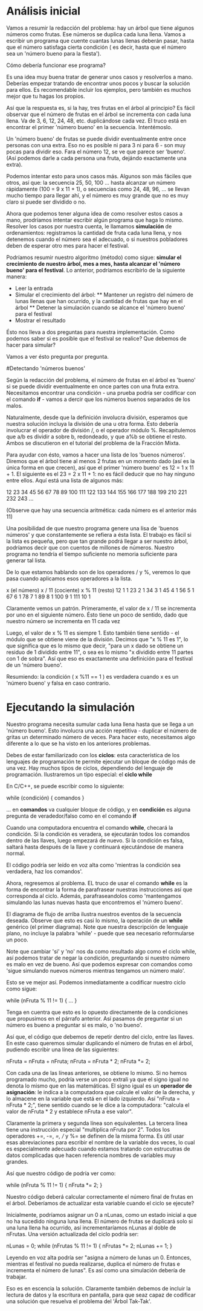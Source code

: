 
# Análisis inicial

Vamos a resumir la redacción del problema: hay un árbol que tiene algunos números como frutas. Ese números se duplica cada luna llena. Vamos a escribir un programa que cuente cuantas lunas llenas deberán pasar, hasta que el número satisfaga cierta condición ( es decir, hasta que el número sea un 'número bueno para la fiesta').

Cómo debería funcionar ese programa?

Es una idea muy buena tratar de generar unos casos y resolverlos a mano. Deberías empezar tratando de encontrar unos pocos y buscar la solución para ellos. Es recomendable incluir los ejemplos, pero también es muchos mejor que tu hagas los propios.

Así que la respuesta es, si la hay, tres frutas en el árbol al principio? Es fácil observar que el número de frutas en el árbol se incrementa con cada luna llena. Va de 3, 6, 12, 24, 48, etc. duplicándose cada vez. El truco está en encontrar el primer 'número bueno' en la secuencia. Intentémoslo.

Un 'número bueno' de frutas se puede dividir eventualmente entre once personas con una extra. Eso no es posible ni para 3 ni para 6 - son muy pocas para dividir eso. Fara el número 12, se ve que parece ser 'bueno'. (Así podemos darle a cada persona una fruta, dejándo exactamente una extra).

Podemos intentar esto para unos casos más. Algunos son más fáciles que otros, así que: la secuencia 25, 50, 100 ... hasta alcanzar un número rápidamente (100 = 9 x 11 + 1), o secuencias como 24, 48, 96, ... se llevan mucho tiempo para llegar ahí, y el número es muy grande que no es muy claro si puede ser dividido o no.

Ahora que podemos tener alguna idea de como resolver estos casos a mano, prodríamos intentar escribir algún programa que haga lo mismo. Resolver los casos por nuestra cuenta, le llamamos **simulación** de ordenamientos: registramos la cantidad de fruta cada luna llena, y nos detenemos cuando el número sea el adecuado, o si nuestros pobladores deben de esperar otro mes para hacer el festival.

Podríamos resumir nuestro algoritmo (método) como sigue: **simular el crecimiento de nuestro árbol, mes a mes, hasta alcanzar el 'número bueno' para el festival**. Lo anterior, podríamos escribirlo de la siguiente manera:

* Leer la entrada
* Simular el crecimiento del árbol:
  ** Mantener un registro del número de lunas llenas que han ocurrido, y la cantidad de frutas que hay en el árbol
  ** Detener la simulación cuando se alcance el 'número bueno' para el festival
* Mostrar el resultado

Ésto nos lleva a dos preguntas para nuestra implementación. Como podemos saber si es posible que el festival se realice? Que debemos de hacer para simular?

Vamos a ver ésto pregunta por pregunta.

#Detectando 'números buenos'

Según la redacción del problema, el número de frutas en el árbol es 'bueno' si se puede dividir eventualmente en once partes con una fruta extra. Necesitamos encontrar una condición - una prueba podría ser codificar con el comando **if** - vamos a dercir que los números buenos separados de los malos.

Naturalmente, desde que la definición involucra división, esperamos que nuestra solución incluya la división de una u otra forma. Esto debería involucrar el operador de división /, o el operador módulo %. Recapitulemos que a/b es dividir a sobre b, redondeado, y que a%b se obtiene el resto. Ambos se discutieron en el tutorial del problema de la Fracción Mixta.

Para ayudar con ésto, vamos a hacer una lista de los 'buenos números'. Diremos que el árbol tiene al menos 2 frutas en un momento dado (así es la única forma en que crecen), así que el primer 'número bueno' es 12 = 1 x 11 + 1. El siguiente es el 23 = 2 x 11 + 1: no es fácil deducir que no hay ninguno entre ellos. Aquí está una lista de algunos más:

12 23 34 45 56 67 78 89 100 111 122 133 144 155 166 177 188 199 210 221 232 243 ...

(Observe que hay una secuencia aritmética: cada número es el anterior más 11)

Una posibilidad de que nuestro programa genere una lisa de 'buenos números' y que constantemente se refiera a ésta lista. El trabajo es fácil si la lista es pequeña, pero que tan grande podrá llegar a ser nuestro árbol, podríamos decir que con cuentos de millones de números. Nuestro programa no tendría el tiempo suficiente no memoria suficiente para generar tal lista.

De lo que estamos hablando son de los operadores / y %, veremos lo que pasa cuando aplicamos esos operadores a la lista.

x (el número)	x / 11 (cociente)	x % 11 (resto)
12	1	1
23	2	1
34	3	1
45	4	1
56	5	1
67	6	1
78	7	1
89	8	1
100	9	1
111	10	1

Claramente vemos un patrón. Primeramente, el valor de x / 11 se incrementa por uno en el siguiente número. Ésto tiene un poco de sentido, dado que nuestro número se incrementa en 11 cada vez

Luego, el valor de x % 11 es siempre 1. Esto también tiene sentido - el módulo que se obtiene viene de la división. Decimos que "x % 11 es 1", lo que significa que es lo mismo que decir, "para un x dado se obtiene un residuo de 1 dividido entre 11", o sea es lo mismo "x dividido entre 11 partes con 1 de sobra". Así que eso es exactamente una definición para el festival de un 'número bueno'.

Resumiendo: la condición ( x %11 == 1 ) es verdadera cuando x es un 'número bueno' y falsa en caso contrario.

# Ejecutando la simulación

Nuestro programa necesita sumular cada luna llena hasta que se llega a un 'número bueno'. Esto involucra una acción repetitiva - duplicar el número de gritas un determinado número de veces. Para hacer esto, necesitamos algo diferente a lo que se ha visto en los anteriores problemas.

Debes de estar familiarizado con los **ciclos**: esta característica de los lenguajes de programación te permite ejecutar un bloque de código más de una vez. Hay muchos tipos de ciclos, dependiendo del lenguaje de programación. Ilustraremos un tipo especial: el **ciclo while**

En C/C++, se puede escribir como lo siguiente:

while (condición) {
	comandos
}

... en **comandos** va cualquier bloque de código, y en **condición** es alguna pregunta de veradedor/falso como en el comando **if**

Cuando una computadora encuentra el comando **while**, checará la condición. Si la condición es veradera, se ejecutarán todos los comandos dentro de las llaves, luego empezará de nuevo. Si la condición es falsa, saltará hasta después de la llave y continuará ejecutándose de manera normal.

El código podría ser leído en voz alta como 'mientras la condición sea verdadera, haz los comandos'.

Ahora, regresemos al problema. EL truco de usar el comando **while** es la forma de encontrar la forma de parafrasear nuestras instrucciones así que corresponda al ciclo. Además, parafraseandolos como 'mantengamos simulando las lunas nuevas hasta que encontremos el 'número bueno'.

El diagrama de flujo de arriba ilustra nuestros eventos de la secuencia deseada. Observe que esto es casi lo mismo, la operación de un **while** genérico (el primer diagrama). Note que nuestra descripción de lenguaje plano, no incluye la palabra 'while' - puede que sea necesario reformularse un poco.

Note que cambiar 'si' y 'no' nos da como resultado algo como el ciclo while, así podemos tratar de negar la condición, preguntando si nuestro número es malo en vez de bueno. Así que podemos expresar con comandos como 'sigue simulando nuevos números mientras tengamos un número malo'.

Esto se ve mejor así. Podemos inmediatamente a codificar nuestro ciclo como sigue:

while (nFruta % 11 != 1) {
	...
}

Tenga en cuentra que esto es lo opuesto directamente de la condiciones que propusimos en el párrafo anterior. Así pasamos de preguntar si un número es bueno a preguntar si es malo, o 'no bueno'.

Así que, el código que debemos de repetir dentro del ciclo, entre las llaves. En este caso queremos simular duplicando el número de frutas en el árbol, pudiendo escribir una línea de las siguientes:

nFruta = nFruta + nFruta;
nFruta = nFruta * 2;
nFruta *= 2;

Con cada una de las líneas anteriores, se obtiene lo mismo. Si no hemos programado mucho, podría verse un poco extrali ya que el signo igual no denota lo mismo que en las matemáticas. El signo igual es un **operador de asignación**: le indica a la computadora que calcule el valor de la derecha, y lo almacene en la variable que está en el lado izquierdo. Así "nFruta = nFruta * 2;", tiene sentido cuando se le dice a la computadora: "calcula el valor de nFruta * 2 y establece nFruta a ese valor".

Claramente la primera y segunda línea son equivalentes. La tercera línea tiene una instrucción especial "multiplica nFruta por 2". Todos los operadores +=, -=, *=, /* y %= se definen de la misma forma. Es útil usar esas abreviaciones para escribir el nombre de la variable dos veces, lo cual es especialmente adecuado cuando estamos tratando con estrucutras de datos complicadas que hacen referencia nombres de variables muy grandes.

Así que nuestro código de podría ver como:

while (nFruta % 11 != 1) {
	nFruta *= 2;
}

Nuestro código deberá calcular correctamente el número final de frutas en el árbol. Deberíamos de actualizar esta variable cuando el ciclo se ejecute?

Inicialmente, podríamos asignar un 0 a nLunas, como un estado inicial a que no ha sucedido ninguna luna llena. El número de frutas se duplicará solo si una luna llena ha ocurrido, así incrementaríamos nLunas al doble de nFrutas. Una versión actualizada del ciclo podría ser:

nLunas = 0;
while (nFrutas % 11 != 1) {
	nFrutas *= 2;
	nLunas += 1;
}

Leyendo en voz alta podría ser "asigna a número de lunas un 0. Entonces, mientras el festival no pueda realizarse, duplica el número de frutas e incrementa el número de lunas". Es así como una simulación debería de trabajar.

Eso es en escencia la solución. Claramente también debemos de incluir la lectura de datos y la escritura en pantalla, para que seaz capaz de codificar una solución que resuelva el problema del 'Árbol Tak-Tak'.
